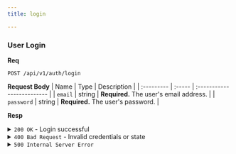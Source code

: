 ```yaml
---
title: login

---
```


### User Login

**Req**
```
POST /api/v1/auth/login
```

**Request Body**
| Name       | Type   | Description                |
| :--------- | :----- | :------------------------- |
| `email`    | string | **Required.** The user's email address. |
| `password` | string | **Required.** The user's password. |

**Resp**
<details>
<summary><code>200 OK</code> - Login successful</summary>

```json
{
  "code": 200,
  "message": "login successful",
  "data": {
    "token": "eyJhbGciOiJIUzI1NiIsInR5cCI6IkpXVCJ9..."
  }
}
```
</details>

<details>
<summary><code>400 Bad Request</code> - Invalid credentials or state</summary>

Possible `message` values:
* `"missing required fields: email, password"`
* `"invalid email or password"`
* `"user is locked, please wait X minute(s) until the lock is lifted"`
* `"email not verified, please verify your email"`
* `"please wait X minute(s) before resending the verification email"`

```json
{
  "code": 400,
  "message": "...",
  "data": null
}
```
</details>

<details>
<summary><code>500 Internal Server Error</code></summary>

```json
{
  "code": 500,
  "message": "internal server error",
  "data": null
}
```
</details>